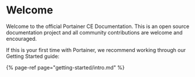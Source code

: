 # Welcome

Welcome to the official Portainer CE Documentation. This is an open source documentation project and all community contributions are welcome and encouraged.

If this is your first time with Portainer, we recommend working through our Getting Started guide:

{% page-ref page="getting-started/intro.md" %}



